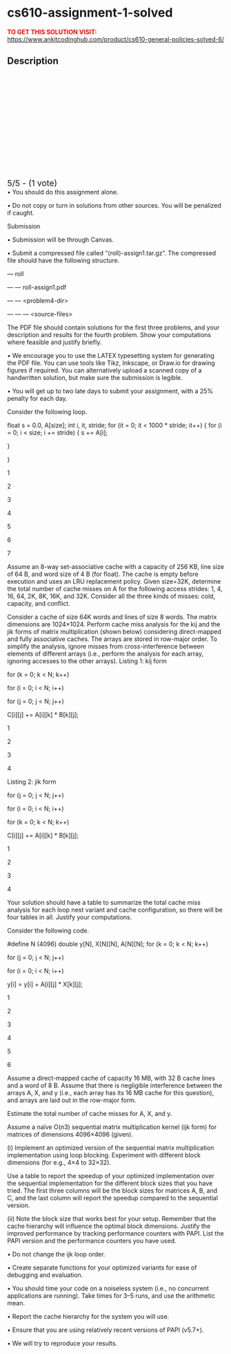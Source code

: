 # cs610-assignment-1-solved



**<span style='color:red'>TO GET THIS SOLUTION VISIT:</span>** https://www.ankitcodinghub.com/product/cs610-general-policies-solved-6/

<h2>Description</h2>



<div class="kk-star-ratings kksr-auto kksr-align-center kksr-valign-top" data-payload="{&quot;align&quot;:&quot;center&quot;,&quot;id&quot;:&quot;128530&quot;,&quot;slug&quot;:&quot;default&quot;,&quot;valign&quot;:&quot;top&quot;,&quot;ignore&quot;:&quot;&quot;,&quot;reference&quot;:&quot;auto&quot;,&quot;class&quot;:&quot;&quot;,&quot;count&quot;:&quot;1&quot;,&quot;legendonly&quot;:&quot;&quot;,&quot;readonly&quot;:&quot;&quot;,&quot;score&quot;:&quot;5&quot;,&quot;starsonly&quot;:&quot;&quot;,&quot;best&quot;:&quot;5&quot;,&quot;gap&quot;:&quot;4&quot;,&quot;greet&quot;:&quot;Rate this product&quot;,&quot;legend&quot;:&quot;5\/5 - (1 vote)&quot;,&quot;size&quot;:&quot;24&quot;,&quot;title&quot;:&quot;CS610 Assignment 1 Solved&quot;,&quot;width&quot;:&quot;138&quot;,&quot;_legend&quot;:&quot;{score}\/{best} - ({count} {votes})&quot;,&quot;font_factor&quot;:&quot;1.25&quot;}">
            
<div class="kksr-stars">
    
<div class="kksr-stars-inactive">
            <div class="kksr-star" data-star="1" style="padding-right: 4px">
            

<div class="kksr-icon" style="width: 24px; height: 24px;"></div>
        </div>
            <div class="kksr-star" data-star="2" style="padding-right: 4px">
            

<div class="kksr-icon" style="width: 24px; height: 24px;"></div>
        </div>
            <div class="kksr-star" data-star="3" style="padding-right: 4px">
            

<div class="kksr-icon" style="width: 24px; height: 24px;"></div>
        </div>
            <div class="kksr-star" data-star="4" style="padding-right: 4px">
            

<div class="kksr-icon" style="width: 24px; height: 24px;"></div>
        </div>
            <div class="kksr-star" data-star="5" style="padding-right: 4px">
            

<div class="kksr-icon" style="width: 24px; height: 24px;"></div>
        </div>
    </div>
    
<div class="kksr-stars-active" style="width: 138px;">
            <div class="kksr-star" style="padding-right: 4px">
            

<div class="kksr-icon" style="width: 24px; height: 24px;"></div>
        </div>
            <div class="kksr-star" style="padding-right: 4px">
            

<div class="kksr-icon" style="width: 24px; height: 24px;"></div>
        </div>
            <div class="kksr-star" style="padding-right: 4px">
            

<div class="kksr-icon" style="width: 24px; height: 24px;"></div>
        </div>
            <div class="kksr-star" style="padding-right: 4px">
            

<div class="kksr-icon" style="width: 24px; height: 24px;"></div>
        </div>
            <div class="kksr-star" style="padding-right: 4px">
            

<div class="kksr-icon" style="width: 24px; height: 24px;"></div>
        </div>
    </div>
</div>
                

<div class="kksr-legend" style="font-size: 19.2px;">
            5/5 - (1 vote)    </div>
    </div>
• You should do this assignment alone.

• Do not copy or turn in solutions from other sources. You will be penalized if caught.

Submission

• Submission will be through Canvas.

• Submit a compressed file called “⟨roll⟩-assign1.tar.gz”. The compressed file should have the following structure.

— roll

— — roll-assign1.pdf

— — &lt;problem4-dir&gt;

— — — &lt;source-files&gt;

The PDF file should contain solutions for the first three problems, and your description and results for the fourth problem. Show your computations where feasible and justify briefly.

• We encourage you to use the LATEX typesetting system for generating the PDF file. You can use tools like Tikz, Inkscape, or Draw.io for drawing figures if required. You can alternatively upload a scanned copy of a handwritten solution, but make sure the submission is legible.

• You will get up to two late days to submit your assignment, with a 25% penalty for each day.

Consider the following loop.

float s = 0.0, A[size]; int i, it, stride; for (it = 0; it &lt; 1000 * stride; it++) { for (i = 0; i &lt; size; i += stride) { s += A[i];

}

}

1

2

3

4

5

6

7

Assume an 8-way set-associative cache with a capacity of 256 KB, line size of 64 B, and word size of 4 B (for float). The cache is empty before execution and uses an LRU replacement policy. Given size=32K, determine the total number of cache misses on A for the following access strides: 1, 4, 16, 64, 2K, 8K, 16K, and 32K. Consider all the three kinds of misses: cold, capacity, and conflict.

Consider a cache of size 64K words and lines of size 8 words. The matrix dimensions are 1024×1024. Perform cache miss analysis for the kij and the jik forms of matrix multiplication (shown below) considering direct-mapped and fully associative caches. The arrays are stored in row-major order. To simplify the analysis, ignore misses from cross-interference between elements of different arrays (i.e., perform the analysis for each array, ignoring accesses to the other arrays). Listing 1: kij form

for (k = 0; k &lt; N; k++)

for (i = 0; i &lt; N; i++)

for (j = 0; j &lt; N; j++)

C[i][j] += A[i][k] * B[k][j];

1

2

3

4

Listing 2: jik form

for (j = 0; j &lt; N; j++)

for (i = 0; i &lt; N; i++)

for (k = 0; k &lt; N; k++)

C[i][j] += A[i][k] * B[k][j];

1

2

3

4

Your solution should have a table to summarize the total cache miss analysis for each loop nest variant and cache configuration, so there will be four tables in all. Justify your computations.

Consider the following code.

#define N (4096) double y[N], X[N][N], A[N][N]; for (k = 0; k &lt; N; k++)

for (j = 0; j &lt; N; j++)

for (i = 0; i &lt; N; i++)

y[i] = y[i] + A[i][j] * X[k][j];

1

2

3

4

5

6

Assume a direct-mapped cache of capacity 16 MB, with 32 B cache lines and a word of 8 B. Assume that there is negligible interference between the arrays A, X, and y (i.e., each array has its 16 MB cache for this question), and arrays are laid out in the row-major form.

Estimate the total number of cache misses for A, X, and y.

Assume a naïve O(n3) sequential matrix multiplication kernel (ijk form) for matrices of dimensions 4096×4096 (given).

(i) Implement an optimized version of the sequential matrix multiplication implementation using loop blocking. Experiment with different block dimensions (for e.g., 4×4 to 32×32).

Use a table to report the speedup of your optimized implementation over the sequential implementation for the different block sizes that you have tried. The first three columns will be the block sizes for matrices A, B, and C, and the last column will report the speedup compared to the sequential version.

(ii) Note the block size that works best for your setup. Remember that the cache hierarchy will influence the optimal block dimensions. Justify the improved performance by tracking performance counters with PAPI. List the PAPI version and the performance counters you have used.

• Do not change the ijk loop order.

• Create separate functions for your optimized variants for ease of debugging and evaluation.

• You should time your code on a noiseless system (i.e., no concurrent applications are running). Take times for 3–5 runs, and use the arithmetic mean.

• Report the cache hierarchy for the system you will use.

• Ensure that you are using relatively recent versions of PAPI (v5.7+).

• We will try to reproduce your results.
